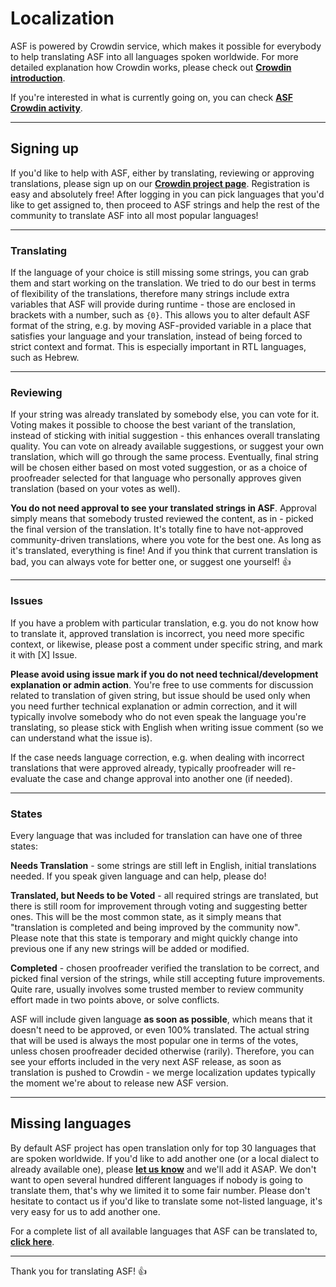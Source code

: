# Localization

ASF is powered by Crowdin service, which makes it possible for everybody to help translating ASF into all languages spoken worldwide. For more detailed explanation how Crowdin works, please check out **[Crowdin introduction](https://support.crowdin.com/crowdin-intro/)**.

If you're interested in what is currently going on, you can check **[ASF Crowdin activity](http://l10n.asf.justarchi.net/project/archisteamfarm/activity_stream)**.

---

## Signing up

If you'd like to help with ASF, either by translating, reviewing or approving translations, please sign up on our **[Crowdin project page](http://l10n.asf.justarchi.net/)**. Registration is easy and absolutely free! After logging in you can pick languages that you'd like to get assigned to, then proceed to ASF strings and help the rest of the community to translate ASF into all most popular languages!

---

### Translating

If the language of your choice is still missing some strings, you can grab them and start working on the translation. We tried to do our best in terms of flexibility of the translations, therefore many strings include extra variables that ASF will provide during runtime - those are enclosed in brackets with a number, such as ```{0}```. This allows you to alter default ASF format of the string, e.g. by moving ASF-provided variable in a place that satisfies your language and your translation, instead of being forced to strict context and format. This is especially important in RTL languages, such as Hebrew.

---

### Reviewing

If your string was already translated by somebody else, you can vote for it. Voting makes it possible to choose the best variant of the translation, instead of sticking with initial suggestion - this enhances overall translating quality. You can vote on already available suggestions, or suggest your own translation, which will go through the same process. Eventually, final string will be chosen either based on most voted suggestion, or as a choice of proofreader selected for that language who personally approves given translation (based on your votes as well).

**You do not need approval to see your translated strings in ASF**. Approval simply means that somebody trusted reviewed the content, as in - picked the final version of the translation. It's totally fine to have not-approved community-driven translations, where you vote for the best one. As long as it's translated, everything is fine! And if you think that current translation is bad, you can always vote for better one, or suggest one yourself! 👍 

---

### Issues

If you have a problem with particular translation, e.g. you do not know how to translate it, approved translation is incorrect, you need more specific context, or likewise, please post a comment under specific string, and mark it with [X] Issue.

**Please avoid using issue mark if you do not need technical/development explanation or admin action**. You're free to use comments for discussion related to translation of given string, but issue should be used only when you need further technical explanation or admin correction, and it will typically involve somebody who do not even speak the language you're translating, so please stick with English when writing issue comment (so we can understand what the issue is).

If the case needs language correction, e.g. when dealing with incorrect translations that were approved already, typically proofreader will re-evaluate the case and change approval into another one (if needed).

---

### States

Every language that was included for translation can have one of three states:

**Needs Translation** - some strings are still left in English, initial translations needed. If you speak given language and can help, please do!

**Translated, but Needs to be Voted** - all required strings are translated, but there is still room for improvement through voting and suggesting better ones. This will be the most common state, as it simply means that "translation is completed and being improved by the community now". Please note that this state is temporary and might quickly change into previous one if any new strings will be added or modified.

**Completed** - chosen proofreader verified the translation to be correct, and picked final version of the strings, while still accepting future improvements. Quite rare, usually involves some trusted member to review community effort made in two points above, or solve conflicts.

ASF will include given language **as soon as possible**, which means that it doesn't need to be approved, or even 100% translated. The actual string that will be used is always the most popular one in terms of the votes, unless chosen proofreader decided otherwise (rarily). Therefore, you can see your efforts included in the very next ASF release, as soon as translation is pushed to Crowdin - we merge localization updates typically the moment we're about to release new ASF version.

---

## Missing languages

By default ASF project has open translation only for top 30 languages that are spoken worldwide. If you'd like to add another one (or a local dialect to already available one), please **[let us know](http://l10n.asf.justarchi.net/mail/compose/JustArchi)** and we'll add it ASAP. We don't want to open several hundred different languages if nobody is going to translate them, that's why we limited it to some fair number. Please don't hesitate to contact us if you'd like to translate some not-listed language, it's very easy for us to add another one.

For a complete list of all available languages that ASF can be translated to, **[click here](https://support.crowdin.com/api/language-codes/)**.

---

Thank you for translating ASF! 👍 
